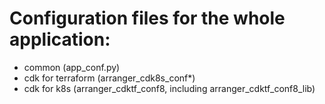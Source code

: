 # Configuration files for the whole application:

* common (app_conf.py)
* cdk for terraform (arranger_cdk8s_conf*)
* cdk for k8s (arranger_cdktf_conf8, including arranger_cdktf_conf8_lib)
